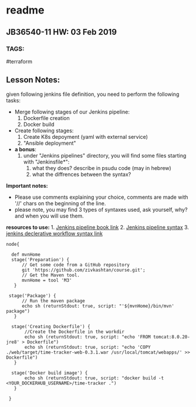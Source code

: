 # readme

## JB36540-11 HW: 03 Feb 2019

### TAGS:

\#terraform

## Lesson Notes:

given following jenkins file definition, you need to perform the following tasks:

* Merge following stages of our Jenkins pipeline: 
  1. Dockerfile creation
  2. Docker build
* Create following stages:
  1. Create K8s depoyment \(yaml with external service\)
  2. "Ansible deployment"
* **a bonus**:
  1. under "Jenkins pipelines" directory, you will find some files starting with "Jenkinsfile\*":
     1. what they does? describe in psudu code \(may in hebrew\)
     2. what the diffrences between the syntax?

**Important notes:**

* Please use comments explaining your choice, comments are made with '//' chars on the beginning of the line.
* please note, you may find 3 types of syntaxes used, ask yourself, why? and when you will use them.  

**resources to use:** 1. [Jenkins pipeline book link](https://jenkins.io/doc/book/pipeline/) 2. [Jenkins pipeline syntax](https://jenkins.io/doc/book/pipeline/syntax/) 3. [jenkins declerative workflow syntax link](https://jenkins.io/doc/pipeline/steps/workflow-basic-steps)

```text
node{

  def mvnHome
  stage('Preparation') {
      // Get some code from a GitHub repository
      git 'https://github.com/zivkashtan/course.git';
      // Get the Maven tool.
      mvnHome = tool 'M3'
   }

 stage('Package') {
      // Run the maven package
      echo sh (returnStdout: true, script: "'${mvnHome}/bin/mvn' package")
   }

  stage('Creating Dockerfile') {
       //Create the Dockerfile in the workdir
       echo sh (returnStdout: true, script: "echo 'FROM tomcat:8.0.20-jre8' > Dockerfile")
       echo sh (returnStdout: true, script: "echo 'COPY ./web/target/time-tracker-web-0.3.1.war /usr/local/tomcat/webapps/' >> Dockerfile")
   }

  stage('Docker build image') {
       echo sh (returnStdout: true, script: "docker build -t <YOUR_DOCKERHUB_USERNAME>/time-tracker .")
   }

 }
```


